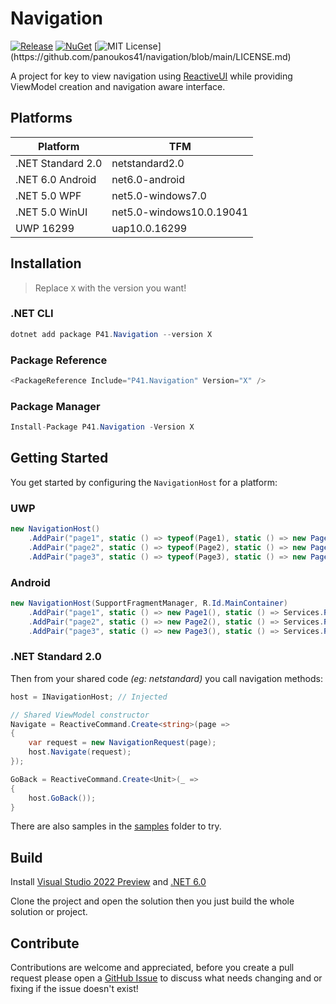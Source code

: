 # Navigation

[![Release](https://github.com/panoukos41/navigation/actions/workflows/release.yaml/badge.svg)](https://github.com/panoukos41/navigation/actions/workflows/release.yaml)
[![NuGet](https://buildstats.info/nuget/P41.Navigation?includePreReleases=true)](https://www.nuget.org/packages/P41.Navigation)
[![MIT License](https://img.shields.io/apm/l/atomic-design-ui.svg?)](https://github.com/panoukos41/navigation/blob/main/LICENSE.md)

A project for key to view navigation using [ReactiveUI](https://github.com/reactiveui/ReactiveUI) while providing ViewModel creation and navigation aware interface.

## Platforms

| Platform          | TFM                      |
|-------------------|--------------------------|
| .NET Standard 2.0 | netstandard2.0           |
| .NET 6.0 Android  | net6.0-android           |
| .NET 5.0 WPF      | net5.0-windows7.0        |
| .NET 5.0 WinUI    | net5.0-windows10.0.19041 |
| UWP 16299         | uap10.0.16299            |

## Installation

> Replace `X` with the version you want!

### .NET CLI
```csharp
dotnet add package P41.Navigation --version X
```

### Package Reference
```csharp
<PackageReference Include="P41.Navigation" Version="X" />
```

### Package Manager
```csharp
Install-Package P41.Navigation -Version X
```

## Getting Started

You get started by configuring the `NavigationHost` for a platform:

### UWP
```csharp
new NavigationHost()
    .AddPair("page1", static () => typeof(Page1), static () => new Page1ViewModel())
    .AddPair("page2", static () => typeof(Page2), static () => new Page2ViewModel())
    .AddPair("page3", static () => typeof(Page3), static () => new Page3ViewModel());
```

### Android
```csharp
new NavigationHost(SupportFragmentManager, R.Id.MainContainer)
    .AddPair("page1", static () => new Page1(), static () => Services.Resolve<Page1ViewModel>())
    .AddPair("page2", static () => new Page2(), static () => Services.Resolve<Page2ViewModel>())
    .AddPair("page3", static () => new Page3(), static () => Services.Resolve<Page3ViewModel>());
```

### .NET Standard 2.0
Then from your shared code *(eg: netstandard)* you call navigation methods:

```csharp
host = INavigationHost; // Injected

// Shared ViewModel constructor
Navigate = ReactiveCommand.Create<string>(page =>
{
    var request = new NavigationRequest(page);
    host.Navigate(request);
});

GoBack = ReactiveCommand.Create<Unit>(_ =>
{
    host.GoBack());
}
```

There are also samples in the [samples](./samples) folder to try.

## Build

Install [Visual Studio 2022 Preview](https://visualstudio.microsoft.com/vs/preview) and [.NET 6.0](https://dotnet.microsoft.com/download/dotnet/6.0)

Clone the project and open the solution then you just build the whole solution or project.

## Contribute

Contributions are welcome and appreciated, before you create a pull request please open a [GitHub Issue](https://github.com/panoukos41/navigation/issues/new) to discuss what needs changing and or fixing if the issue doesn't exist!
